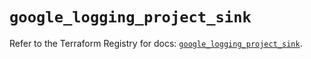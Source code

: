 # `google_logging_project_sink`

Refer to the Terraform Registry for docs: [`google_logging_project_sink`](https://registry.terraform.io/providers/hashicorp/google-beta/5.15.0/docs/resources/google_logging_project_sink).
